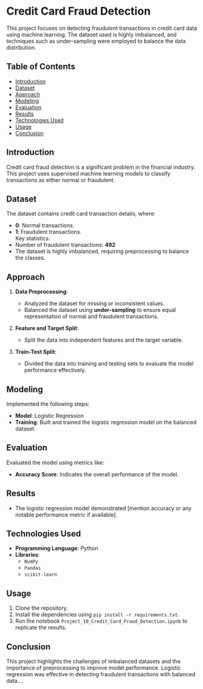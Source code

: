 # Credit Card Fraud Detection

This project focuses on detecting fraudulent transactions in credit card data using machine learning. The dataset used is highly imbalanced, and techniques such as under-sampling were employed to balance the data distribution.

## Table of Contents
- [Introduction](#introduction)
- [Dataset](#dataset)
- [Approach](#approach)
- [Modeling](#modeling)
- [Evaluation](#evaluation)
- [Results](#results)
- [Technologies Used](#technologies-used)
- [Usage](#usage)
- [Conclusion](#conclusion)

## Introduction
Credit card fraud detection is a significant problem in the financial industry. This project uses supervised machine learning models to classify transactions as either normal or fraudulent.

## Dataset
The dataset contains credit card transaction details, where:
- **0**: Normal transactions.
- **1**: Fraudulent transactions.  
Key statistics:
- Number of fraudulent transactions: **492**
- The dataset is highly imbalanced, requiring preprocessing to balance the classes.

## Approach
1. **Data Preprocessing**:
   - Analyzed the dataset for missing or inconsistent values.
   - Balanced the dataset using **under-sampling** to ensure equal representation of normal and fraudulent transactions.

2. **Feature and Target Split**:
   - Split the data into independent features and the target variable.

3. **Train-Test Split**:
   - Divided the data into training and testing sets to evaluate the model performance effectively.

## Modeling
Implemented the following steps:
- **Model**: Logistic Regression
- **Training**: Built and trained the logistic regression model on the balanced dataset.

## Evaluation
Evaluated the model using metrics like:
- **Accuracy Score**: Indicates the overall performance of the model.

## Results
- The logistic regression model demonstrated [mention accuracy or any notable performance metric if available].

## Technologies Used
- **Programming Language**: Python
- **Libraries**: 
  - `NumPy`
  - `Pandas`
  - `scikit-learn`

## Usage
1. Clone the repository.
2. Install the dependencies using `pip install -r requirements.txt`.
3. Run the notebook `Project_10_Credit_Card_Fraud_Detection.ipynb` to replicate the results.

## Conclusion
This project highlights the challenges of imbalanced datasets and the importance of preprocessing to improve model performance. Logistic regression was effective in detecting fraudulent transactions with balanced data....

